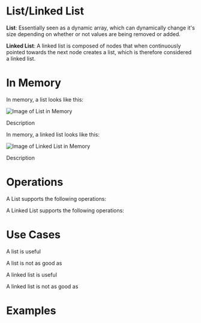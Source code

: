 # List/Linked List

**List**: Essentially seen as a dynamic array, which can dynamically change it's size depending on whether or not values are being removed or added.

**Linked List**: A linked list is composed of nodes that when continuously pointed towards the next node creates a list, which is therefore considered a linked list.

# In Memory

In memory, a list looks like this:

![Image of List in Memory](images/list_memory.png)

Description

In memory, a linked list looks like this:

![Image of Linked List in Memory](images/linkedlist_memory.png)

Description

# Operations

A List supports the following operations:



A Linked List supports the following operations:



# Use Cases

A list is useful

A list is not as good as

A linked list is useful

A linked list is not as good as

# Examples
